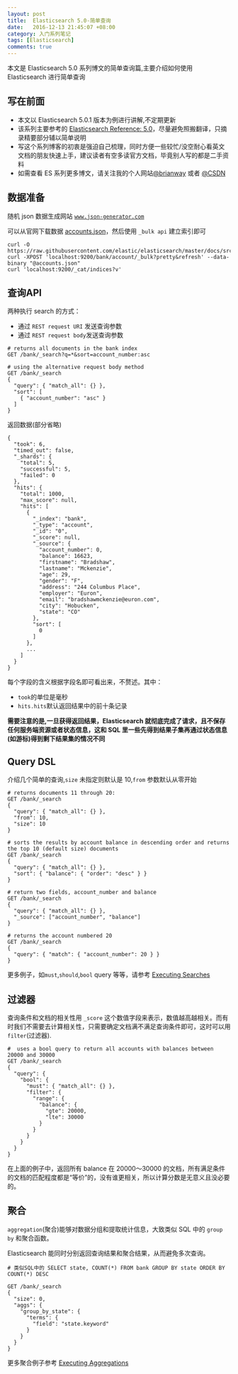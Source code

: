 ```yaml
---
layout: post
title:  Elasticsearch 5.0-简单查询
date:   2016-12-13 21:45:07 +08:00
category: 入门系列笔记
tags: [Elasticsearch]
comments: true
---
```


本文是 Elasticsearch 5.0 系列博文的简单查询篇,主要介绍如何使用 Elasticsearch 进行简单查询

<!-- more -->

## 写在前面

- 本文以 Elasticsearch 5.0.1 版本为例进行讲解,不定期更新
- 该系列主要参考的 [Elasticsearch Reference: 5.0](https://www.elastic.co/guide/en/elasticsearch/reference/5.0/index.html)，尽量避免照搬翻译，只摘录精要部分辅以简单说明
- 写这个系列博客的初衷是强迫自己梳理，同时方便一些较忙/没空耐心看英文文档的朋友快速上手，建议读者有空多读官方文档，毕竟别人写的都是二手资料
- 如需查看 ES 系列更多博文，请关注我的个人网站[@brianway](http://brianway.github.io/) 或者  [@CSDN](http://blog.csdn.net/h3243212/)

## 数据准备

随机 json 数据生成网站 [`www.json-generator.com`](www.json-generator.com/)

可以从官网下载数据 [accounts.json](https://raw.githubusercontent.com/elastic/elasticsearch/master/docs/src/test/resources/accounts.json)，然后使用  `_bulk api` 建立索引即可


```shell
curl -O https://raw.githubusercontent.com/elastic/elasticsearch/master/docs/src/test/resources/accounts.json
curl -XPOST 'localhost:9200/bank/account/_bulk?pretty&refresh' --data-binary "@accounts.json"
curl 'localhost:9200/_cat/indices?v'
```

## 查询API

两种执行 search 的方式：

- 通过 `REST request URI` 发送查询参数
- 通过 `REST request body`发送查询参数

```
# returns all documents in the bank index
GET /bank/_search?q=*&sort=account_number:asc

# using the alternative request body method
GET /bank/_search
{
  "query": { "match_all": {} },
  "sort": [
    { "account_number": "asc" }
  ]
}
```

返回数据(部分省略)

```
{
  "took": 6,
  "timed_out": false,
  "_shards": {
    "total": 5,
    "successful": 5,
    "failed": 0
  },
  "hits": {
    "total": 1000,
    "max_score": null,
    "hits": [
      {
        "_index": "bank",
        "_type": "account",
        "_id": "0",
        "_score": null,
        "_source": {
          "account_number": 0,
          "balance": 16623,
          "firstname": "Bradshaw",
          "lastname": "Mckenzie",
          "age": 29,
          "gender": "F",
          "address": "244 Columbus Place",
          "employer": "Euron",
          "email": "bradshawmckenzie@euron.com",
          "city": "Hobucken",
          "state": "CO"
        },
        "sort": [
          0
        ]
      },
      ...
    ]
  }
}
```

每个字段的含义根据字段名即可看出来，不赘述。其中：

- `took`的单位是毫秒
- `hits.hits`默认返回结果中的前十条记录

**需要注意的是,一旦获得返回结果，Elasticsearch 就彻底完成了请求，且不保存任何服务端资源或者状态信息，这和 SQL 里一些先得到结果子集再通过状态信息(如游标)得到剩下结果集的情况不同**


## Query DSL

介绍几个简单的查询,`size` 未指定则默认是 10,`from` 参数默认从零开始

```
# returns documents 11 through 20:
GET /bank/_search
{
  "query": { "match_all": {} },
  "from": 10,
  "size": 10
}

# sorts the results by account balance in descending order and returns the top 10 (default size) documents
GET /bank/_search
{
  "query": { "match_all": {} },
  "sort": { "balance": { "order": "desc" } }
}

# return two fields, account_number and balance
GET /bank/_search
{
  "query": { "match_all": {} },
  "_source": ["account_number", "balance"]
}

# returns the account numbered 20
GET /bank/_search
{
  "query": { "match": { "account_number": 20 } }
}
```

更多例子，如`must`,`should`,`bool` query 等等，请参考 [Executing Searches](https://www.elastic.co/guide/en/elasticsearch/reference/5.0/_executing_searches.html)


## 过滤器

查询条件和文档的相关性用 `_score` 这个数值字段来表示，数值越高越相关。而有时我们不需要去计算相关性，只需要确定文档满不满足查询条件即可，这时可以用  `filter`(过滤器).

```
#  uses a bool query to return all accounts with balances between 20000 and 30000
GET /bank/_search
{
  "query": {
    "bool": {
      "must": { "match_all": {} },
      "filter": {
        "range": {
          "balance": {
            "gte": 20000,
            "lte": 30000
          }
        }
      }
    }
  }
}
```

在上面的例子中，返回所有 balance 在 20000～30000 的文档，所有满足条件的文档的匹配程度都是“等价”的，没有谁更相关，所以计算分数是无意义且没必要的。

## 聚合

`aggregation`(聚合)能够对数据分组和提取统计信息，大致类似 SQL 中的 `group by` 和聚合函数。

Elasticsearch 能同时分别返回查询结果和聚合结果，从而避免多次查询。

```
# 类似SQL中的 SELECT state, COUNT(*) FROM bank GROUP BY state ORDER BY COUNT(*) DESC

GET /bank/_search
{
  "size": 0,
  "aggs": {
    "group_by_state": {
      "terms": {
        "field": "state.keyword"
      }
    }
  }
}
```

更多聚合例子参考 [Executing Aggregations](https://www.elastic.co/guide/en/elasticsearch/reference/5.0/_executing_aggregations.html)
